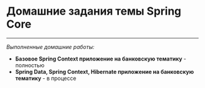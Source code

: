 
# Домашние задания темы Spring Core

***

_Выполненные домашние работы:_

* **Базовое Spring Context приложение на банковскую тематику** - полностью
* **Spring Data, Spring Context, Hibernate приложение на банковскую тематику** - в процессе
